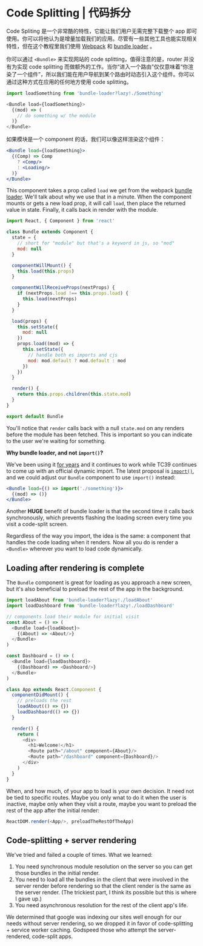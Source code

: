 # Code Splitting | 代码拆分

Code Spliting 是一个非常酷的特性，它能让我们用户无需完整下载整个 app 即可使用。你可以将他认为是增量加载我们的应用。尽管有一些其他工具也能实现相关特性，但在这个教程里我们使用 [Webpack][Webpack] 和 [bundle loader][bundle-loader] 。

你可以通过 `<Bundle>` 来实现网站的 code splitting，值得注意的是，router 并没有为实现 code splitting 而做额外的工作。当你“进入一个路由”仅仅意味着“你渲染了一个组件”，所以我们能在用户导航到某个路由时动态引入这个组件。你可以通过这种方式在应用的任何地方使用 code splitting。

```js
import loadSomething from 'bundle-loader?lazy!./Something'

<Bundle load={loadSomething}>
  {(mod) => (
    // do something w/ the module
  )}
</Bundle>
```
如果模块是一个 component 的话，我们可以像这样渲染这个组件：

```jsx
<Bundle load={loadSomething}>
  {(Comp) => Comp
    ? <Comp/>
    : <Loading/>
  )}
</Bundle>
```

This component takes a prop called `load` we get from the webpack [bundle loader][bundle-loader]. We'll talk about why we use that in a minute. When the component mounts or gets a new load prop, it will call `load`, then place the returned value in state. Finally, it calls back in render with the module.

```js
import React, { Component } from 'react'

class Bundle extends Component {
  state = {
    // short for "module" but that's a keyword in js, so "mod"
    mod: null
  }

  componentWillMount() {
    this.load(this.props)
  }

  componentWillReceiveProps(nextProps) {
    if (nextProps.load !== this.props.load) {
      this.load(nextProps)
    }
  }

  load(props) {
    this.setState({
      mod: null
    })
    props.load((mod) => {
      this.setState({
        // handle both es imports and cjs
        mod: mod.default ? mod.default : mod
      })
    })
  }

  render() {
    return this.props.children(this.state.mod)
  }
}

export default Bundle
```

You'll notice that `render` calls back with a null `state.mod` on any
renders before the module has been fetched. This is important so you
can indicate to the user we're waiting for something.

**Why bundle loader, and not `import()`?**

We've been using it [for years][for-years] and it continues to work while TC39 continues to come up with an official dynamic import. The latest proposal is [`import()`][import], and we could adjust our `Bundle` component to use `import()` instead:

```jsx
<Bundle load={() => import('./something')}>
  {(mod) => ()}
</Bundle>
```

Another **HUGE** benefit of bundle loader is that the second time it calls back synchronously, which prevents flashing the loading screen every time you visit a code-split screen.

Regardless of the way you import, the idea is the same: a component that handles the code loading when it renders. Now all you do is render a `<Bundle>` wherever you want to load code dynamically.

## Loading after rendering is complete

The `Bundle` component is great for loading as you approach a new screen, but it's also beneficial to preload the rest of the app in the background.

```js
import loadAbout from 'bundle-loader?lazy!./loadAbout'
import loadDashboard from 'bundle-loader?lazy!./loadDashboard'

// components load their module for initial visit
const About = () => (
  <Bundle load={loadAbout}>
    {(About) => <About/>}
  </Bundle>
)

const Dashboard = () => (
  <Bundle load={loadDashboard}>
    {(Dashboard) => <Dashboard/>}
  </Bundle>
)

class App extends React.Component {
  componentDidMount() {
    // preloads the rest
    loadAbout(() => {})
    loadDashbaord(() => {})
  }

  render() {
    return (
      <div>
        <h1>Welcome!</h1>
        <Route path="/about" component={About}/>
        <Route path="/dashboard" component={Dashboard}/>
      </div>
    )
  }
}
```

When, and how much, of your app to load is your own decision. It need not be tied to specific routes. Maybe you only wnat to do it when the user is inactive, maybe only when they visit a route, maybe you want to preload the rest of the app after the initial render:

```js
ReactDOM.render(<App/>, preloadTheRestOfTheApp)
```

## Code-splitting + server rendering

We've tried and failed a couple of times. What we learned:

1. You need synchronous module resolution on the server so you can get those bundles in the initial render.
2. You need to load all the bundles in the client that were involved in the server render before rendering so that the client render is the same as the server render. (The trickiest part, I think its possible but this is where I gave up.)
3. You need asynchronous resolution for the rest of the client app's life.

We determined that google was indexing our sites well enough for our needs without server rendering, so we dropped it in favor of code-splitting + service worker caching. Godspeed those who attempt the server-rendered, code-split apps.

  [Webpack]:https://webpack.github.io/
  [import]:https://github.com/tc39/proposal-dynamic-import
  [bundle-loader]:https://github.com/webpack-contrib/bundle-loader
  [for-years]:https://github.com/ReactTraining/react-router/blob/9f43019b26ad625ce4673e6abf5aa0093d7a7ef4/package.json#L17
